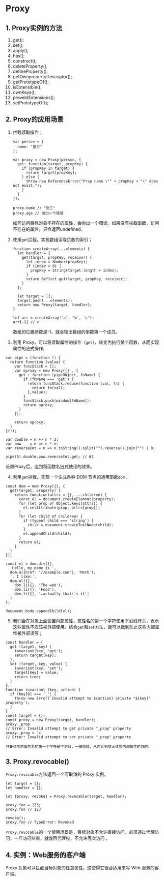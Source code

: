 # Proxy

## 1. Proxy实例的方法

1. get();
2. set();
3. apply();
4. has();
5. construct();
6. deleteProperty();
7. defineProperty();
8. getOwnpropertyDescriptor();
9. getPrototypeOf();
10. isExtensible();
11. ownKeys();
12. prevebtExtensions();
13. setPrototypeOf();

## 2. Proxy的应用场景

1. 拦截读取操作；

   ```
   var person = {
     name: "张三"
   };
   
   var proxy = new Proxy(person, {
     get: function(target, propKey) {
       if (propKey in target) {
         return target[propKey];
       } else {
         throw new ReferenceError("Prop name \"" + propKey + "\" does not exist.");
       }
     }
   });
   
   proxy.name // "张三"
   proxy.age // 抛出一个错误
   ```

   如何访问目标对象不存在的属性，会抛出一个错误。如果没有拦截函数，访问不存在的属性。只会返回undefined。

2. 使用`get`拦截，实现数组读取负数的索引；

   ```
   function createArray(...elements) {
     let handler = {
       get(target, propKey, receiver) {
         let index = Number(propKey);
         if (index < 0) {
           propKey = String(target.length + index);
         }
         return Reflect.get(target, propKey, receiver);
       }
     };
   
     let target = [];
     target.push(...elements);
     return new Proxy(target, handler);
   }
   
   let arr = createArray('a', 'b', 'c');
   arr[-1] // c
   ```

   数组的位置参数是-1，就会输出数组的倒数第一个成员。

3.  利用 Proxy，可以将读取属性的操作（`get`），转变为执行某个函数，从而实现属性的链式操作;

   ```
   var pipe = (function () {
     return function (value) {
       var funcStack = [];
       var oproxy = new Proxy({} , {
         get : function (pipeObject, fnName) {
           if (fnName === 'get') {
             return funcStack.reduce(function (val, fn) {
               return fn(val);
             },value);
           }
           funcStack.push(window[fnName]);
           return oproxy;
         }
       });
   
       return oproxy;
     }
   }());
   
   var double = n => n * 2;
   var pow    = n => n * n;
   var reverseInt = n => n.toString().split("").reverse().join("") | 0;
   
   pipe(3).double.pow.reverseInt.get; // 63
   ```

   设置Proxy后，达到将函数名链式使用的效果。

4.  利用`get`拦截，实现一个生成各种 DOM 节点的通用函数`dom`；

   ```
   const dom = new Proxy({}, {
     get(target, property) {
       return function(attrs = {}, ...children) {
         const el = document.createElement(property);
         for (let prop of Object.keys(attrs)) {
           el.setAttribute(prop, attrs[prop]);
         }
         for (let child of children) {
           if (typeof child === 'string') {
             child = document.createTextNode(child);
           }
           el.appendChild(child);
         }
         return el;
       }
     }
   });
   
   const el = dom.div({},
     'Hello, my name is ',
     dom.a({href: '//example.com'}, 'Mark'),
     '. I like:',
     dom.ul({},
       dom.li({}, 'The web'),
       dom.li({}, 'Food'),
       dom.li({}, '…actually that\'s it')
     )
   );
   
   document.body.appendChild(el);
   ```

5.  我们会在对象上面设置内部属性，属性名的第一个字符使用下划线开头，表示这些属性不应该被外部使用。结合`get`和`set`方法，就可以做到防止这些内部属性被外部读写 ;

   ```
   const handler = {
     get (target, key) {
       invariant(key, 'get');
       return target[key];
     },
     set (target, key, value) {
       invariant(key, 'set');
       target[key] = value;
       return true;
     }
   };
   function invariant (key, action) {
     if (key[0] === '_') {
       throw new Error(`Invalid attempt to ${action} private "${key}" property`);
     }
   }
   const target = {};
   const proxy = new Proxy(target, handler);
   proxy._prop
   // Error: Invalid attempt to get private "_prop" property
   proxy._prop = 'c'
   // Error: Invalid attempt to set private "_prop" property
   ```

    只要读写的属性名的第一个字符是下划线，一律抛错，从而达到禁止读写内部属性的目的。 

## 3. Proxy.revocable()

 `Proxy.revocable`方法返回一个可取消的 Proxy 实例。 

```
let target = {};
let handler = {};

let {proxy, revoke} = Proxy.revocable(target, handler);

proxy.foo = 123;
proxy.foo // 123

revoke();
proxy.foo // TypeError: Revoked
```

 `Proxy.revocable`的一个使用场景是，目标对象不允许直接访问，必须通过代理访问，一旦访问结束，就收回代理权，不允许再次访问 。

## 4. 实例：Web服务的客户端

 Proxy 对象可以拦截目标对象的任意属性，这使得它很合适用来写 Web 服务的客户端。 